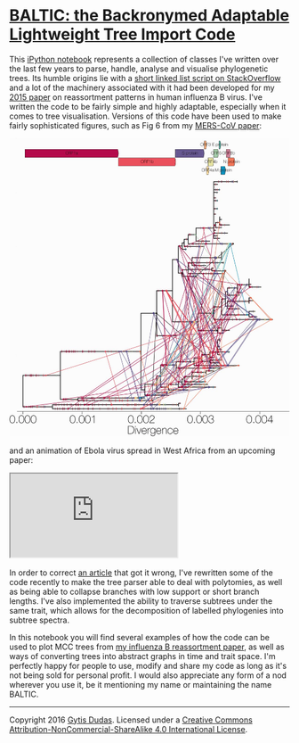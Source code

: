 # [BALTIC: the Backronymed Adaptable Lightweight Tree Import Code](https://github.com/blab/baltic/blob/master/BALTIC_treeParser.ipynb)

This [iPython notebook](https://github.com/blab/baltic/blob/master/BALTIC_treeParser.ipynb) represents a collection of classes I've written over the last few years to parse, handle, analyse and visualise phylogenetic trees. Its humble origins lie with a [short linked list script on StackOverflow](http://stackoverflow.com/questions/280243/python-linked-list/280286#280286) and a lot of the machinery associated with it had been developed for my [2015 paper](dx.doi.org/10.1093/molbev/msu287) on reassortment patterns in human influenza B virus. I've written the code to be fairly simple and highly adaptable, especially when it comes to tree visualisation. Versions of this code have been used to make fairly sophisticated figures, such as Fig 6 from my [MERS-CoV paper](http://dx.doi.org/10.1093/ve/vev023):

![](figures/mers.jpg)

and an animation of Ebola virus spread in West Africa from an upcoming paper:

<iframe class="stretch" src="http://player.vimeo.com/video/156668942?title=0" ></iframe>

In order to correct [an article](dx.doi.org/10.1126/science.aaa5646) that got it wrong, I've rewritten some of the code recently to make the tree parser able to deal with polytomies, as well as being able to collapse branches with low support or short branch lengths. I've also implemented the ability to traverse subtrees under the same trait, which allows for the decomposition of labelled phylogenies into subtree spectra.

In this notebook you will find several examples of how the code can be used to plot MCC trees from [my influenza B reassortment paper](dx.doi.org/10.1093/molbev/msu287), as well as ways of converting trees into abstract graphs in time and trait space. I'm perfectly happy for people to use, modify and share my code as long as it's not being sold for personal profit. I would also appreciate any form of a nod wherever you use it, be it mentioning my name or maintaining the name BALTIC.

------------------------------------------------------------------

Copyright 2016 [Gytis Dudas](https://twitter.com/evogytis). Licensed under a [Creative Commons Attribution-NonCommercial-ShareAlike 4.0 International License](http://creativecommons.org/licenses/by-nc-sa/4.0/).
